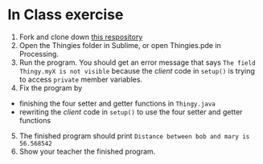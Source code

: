 In Class exercise
============
1. Fork and clone down [this respository]("https://github.com/APCSLowell/Thingies")
2. Open the Thingies folder in Sublime, or open Thingies.pde in Processing.
3. Run the program. You should get an error message that says `The field Thingy.myX is not visible` because the *client* code in `setup()` is trying to access `private` member variables.
4. Fix the program by 
  * finishing the four setter and getter functions in `Thingy.java`
  * rewriting the *client* code in `setup()` to use the four setter and getter functions
5. The finished program should print `Distance between bob and mary is 56.568542`
6. Show your teacher the finished program.
